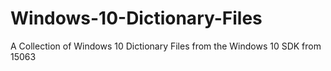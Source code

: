# Windows-10-Dictionary-Files
A Collection of Windows 10 Dictionary Files from the Windows 10 SDK from 15063
